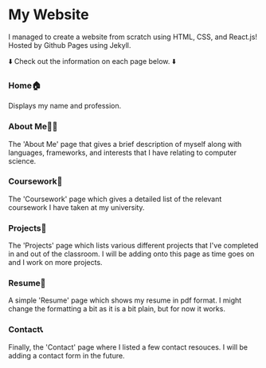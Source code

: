<h1>My Website</h1>

<p> I managed to create a website from scratch using HTML, CSS, and React.js! Hosted by Github Pages using Jekyll. </p>
<p> ⬇️ Check out the information on each page below. ⬇️ </p>

<h3>Home🏠</h2>
<p> Displays my name and profession. </p>

<h3>About Me🙋‍♂️</h2>
<p> The 'About Me' page that gives a brief description of myself along with languages, frameworks, and interests that I have relating to computer science. </p>

<h3>Coursework📖</h2>
<p> The 'Coursework' page which gives a detailed list of the relevant coursework I have taken at my university. </p>

<h3>Projects🔧</h2>
<p> The 'Projects' page which lists various different projects that I've completed in and out of the classroom. I will be adding onto this page as time goes on and I work on more projects. </p>

<h3>Resume📝</h2>
<p> A simple 'Resume' page which shows my resume in pdf format. I might change the formatting a bit as it is a bit plain, but for now it works. </p>

<h3>Contact📞</h2>
<p> Finally, the 'Contact' page where I listed a few contact resouces. I will be adding a contact form in the future. </p>

